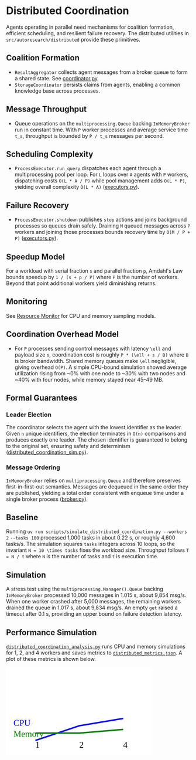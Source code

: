 # Distributed Coordination

Agents operating in parallel need mechanisms for coalition formation,
efficient scheduling, and resilient failure recovery. The distributed
utilities in `src/autoresearch/distributed` provide these primitives.

## Coalition Formation

- `ResultAggregator` collects agent messages from a broker queue to form a
  shared state. See
  [coordinator.py](../../src/autoresearch/distributed/coordinator.py).
- `StorageCoordinator` persists claims from agents, enabling a common
  knowledge base across processes.

## Message Throughput

- Queue operations on the `multiprocessing.Queue` backing `InMemoryBroker`
  run in constant time. With `P` worker processes and average service time
  `t_s`, throughput is bounded by `P / t_s` messages per second.

## Scheduling Complexity

- `ProcessExecutor.run_query` dispatches each agent through a multiprocessing
  pool per loop. For `L` loops over `A` agents with `P` workers, dispatching
  costs `O(L * A / P)` while pool management adds `O(L * P)`, yielding overall
  complexity `O(L * A)`
  ([executors.py](../../src/autoresearch/distributed/executors.py)).

## Failure Recovery

- `ProcessExecutor.shutdown` publishes `stop` actions and joins background
  processes so queues drain safely. Draining `M` queued messages across `P`
  workers and joining those processes bounds recovery time by `O(M / P + P)`
  ([executors.py](../../src/autoresearch/distributed/executors.py)).

## Speedup Model

For a workload with serial fraction `s` and parallel fraction `p`, Amdahl's
Law bounds speedup by `1 / (s + p / P)` where `P` is the number of workers.
Beyond that point additional workers yield diminishing returns.

## Monitoring

See [Resource Monitor](resource_monitor.md) for CPU and memory sampling models.

## Coordination Overhead Model

- For `P` processes sending control messages with latency `\ell` and payload
  size `s`, coordination cost is roughly `P * (\ell + s / B)` where `B` is
  broker bandwidth. Shared memory queues make `\ell` negligible, giving
overhead `O(P)`. A simple CPU-bound simulation showed average
utilization rising from ~0% with one node to ~30% with two nodes and
~40% with four nodes, while memory stayed near 45–49 MB.

## Formal Guarantees

### Leader Election

The coordinator selects the agent with the lowest identifier as the leader.
Given `n` unique identifiers, the election terminates in `O(n)` comparisons
and produces exactly one leader. The chosen identifier is guaranteed to
belong to the original set, ensuring safety and determinism
([distributed_coordination_sim.py](../../scripts/distributed_coordination_sim.py)).

### Message Ordering

`InMemoryBroker` relies on ``multiprocessing.Queue`` and therefore preserves
first-in-first-out semantics. Messages are dequeued in the same order they
are published, yielding a total order consistent with enqueue time under a
single broker process
([broker.py](../../src/autoresearch/distributed/broker.py)).

## Baseline

Running `uv run scripts/simulate_distributed_coordination.py --workers 2`
`--tasks 100` processed 1\,000 tasks in about 0.22 s,
or roughly 4\,600 tasks/s. The simulation squares `tasks` integers across
10 loops, so the invariant `N = 10 \times tasks` fixes the workload size.
Throughput follows `T = N / t` where `N` is the number of tasks and `t` is
execution time.

## Simulation

A stress test using the `multiprocessing.Manager().Queue` backing
`InMemoryBroker` processed 10\,000 messages in 1.015 s, about 9\,854 msg/s.
When one worker crashed after 5\,000 messages, the remaining workers drained
the queue in 1.017 s, about 9\,834 msg/s. An empty `get` raised a timeout
after 0.1 s, providing an upper bound on failure detection latency.

## Performance Simulation

[`distributed_coordination_analysis.py`][dc-analysis]
runs CPU and memory simulations for 1, 2, and 4 workers and saves metrics to
[`distributed_metrics.json`](../../tests/analysis/distributed_metrics.json).
A plot of these metrics is shown below.

![CPU and memory scaling](../diagrams/distributed_coordination_performance.svg)

[dc-analysis]: ../../tests/analysis/distributed_coordination_analysis.py
